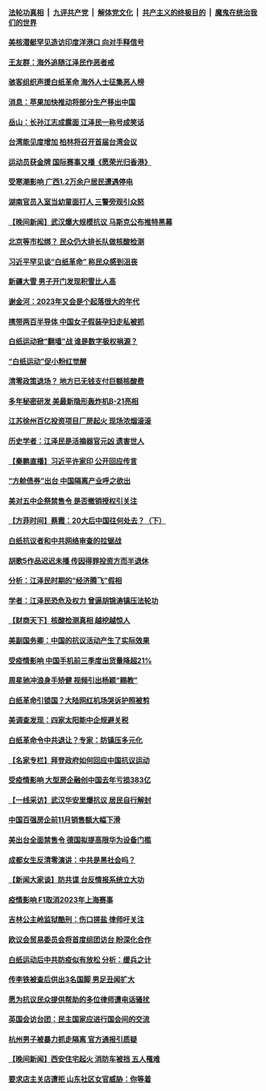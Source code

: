 ####  [法轮功真相](../../../../basic/blob/master/README.md?t=12040232) &nbsp;|&nbsp; [九评共产党](../../../../9ping.md/blob/master/README.md?t=12040232) &nbsp;|&nbsp; [解体党文化](../../../../jtdwh.md/blob/master/README.md?t=12040232)  &nbsp;|&nbsp; [共产主义的终极目的](../../../../gczydzjmd.md/blob/master/README.md?t=12040232) &nbsp;|&nbsp; [魔鬼在统治我们的世界](../../../../mgztzwmdsj.md/blob/master/README.md?t=12040232) 

#### [美核潜艇罕见造访印度洋港口 向对手释信号](../pages/nsc413/n13878029.md?t=12040232) 

#### [王友群：海外追随江泽民作恶者戒](../pages/nsc413/n13877699.md?t=12040232) 

#### [骇客组织声援白纸革命 海外人士征集恶人榜](../pages/nsc413/n13878039.md?t=12040232) 

#### [消息：苹果加快推动将部分生产移出中国](../pages/nsc413/n13878030.md?t=12040232) 

#### [岳山：长孙江志成露面 江泽民一称号成笑话](../pages/nsc413/n13877969.md?t=12040232) 

#### [台湾能见度增加 柏林将召开首届台湾会议](../pages/nsc413/n13877997.md?t=12040232) 

#### [运动员获金牌 国际赛事又播《愿荣光归香港》](../pages/nsc413/n13877945.md?t=12040232) 

#### [受寒潮影响 广西1.2万余户居民遭遇停电](../pages/nsc413/n13877929.md?t=12040232) 

#### [湖南官员入室当幼童面打人 三警旁观引众怒](../pages/nsc413/n13877936.md?t=12040232) 

#### [【晚间新闻】武汉爆大规模抗议 马斯克公布推特黑幕](../pages/nsc413/n13877931.md?t=12040232) 



#### [北京等市松绑？ 民众仍大排长队做核酸检测](../pages/nsc413/n13877897.md?t=12040232) 


#### [习近平罕见谈“白纸革命” 称民众感到沮丧](../pages/nsc413/n13877901.md?t=12040232) 

#### [新疆大雪 男子开门发现积雪比人高](../pages/nsc413/n13877925.md?t=12040232) 

#### [谢金河：2023年又会是个起落很大的年代](../pages/nsc413/n13877870.md?t=12040232) 

#### [携带两百半导体 中国女子假装孕妇走私被抓](../pages/nsc413/n13877878.md?t=12040232) 

#### [白纸运动掀“翻墙”战 谁是数字极权祸源？](../pages/nsc413/n13877754.md?t=12040232) 

#### [“白纸运动”促小粉红觉醒](../pages/nsc413/n13877842.md?t=12040232) 

#### [清零政策退场？ 地方已无钱支付巨额核酸费](../pages/nsc413/n13877664.md?t=12040232) 

#### [多年秘密研发 美最新隐形轰炸机B-21亮相](../pages/nsc413/n13877758.md?t=12040232) 

#### [江苏徐州百亿投资项目厂房起火 现场浓烟滚滚](../pages/nsc413/n13877791.md?t=12040232) 

#### [历史学者：江泽民是活摘器官元凶 遗害世人](../pages/nsc413/n13877707.md?t=12040232) 

#### [【秦鹏直播】习近平许家印 公开回应传言](../pages/nsc413/n13877696.md?t=12040232) 

#### [“方舱债券”出台 中国隔离产业呼之欲出](../pages/nsc413/n13876933.md?t=12040232) 

#### [美对五中企祭禁售令 是否撤销授权引关注](../pages/nsc413/n13877620.md?t=12040232) 

#### [【方菲时间】蔡霞：20大后中国往何处去？（下）](../pages/nsc413/n13877445.md?t=12040232) 

#### [白纸抗议者和中共网络审查的拉锯战](../pages/nsc413/n13877688.md?t=12040232) 

#### [胡歌5作品迟迟未播 传因得罪投资方而半退休](../pages/nsc413/n13877671.md?t=12040232) 

#### [分析：江泽民时期的“经济腾飞”假相](../pages/nsc413/n13877564.md?t=12040232) 

#### [学者：江泽民恐危及权力 曾逼胡锦涛镇压法轮功](../pages/nsc413/n13877670.md?t=12040232) 

#### [【财商天下】核酸检测真相 越挖越惊人](../pages/nsc413/n13877638.md?t=12040232) 

#### [美副国务卿：中国的抗议活动产生了实际效果](../pages/nsc413/n13877653.md?t=12040232) 

#### [受疫情影响 中国手机前三季度出货量降超21%](../pages/nsc413/n13877650.md?t=12040232) 

#### [周星驰冲浪身手矫健 视频引出杨颖“赐教”](../pages/nsc413/n13877649.md?t=12040232) 

#### [白纸革命引锁国？大陆网红机场哭诉护照被剪](../pages/nsc413/n13877625.md?t=12040232) 

#### [美调查发现：四家太阳能中企规避关税](../pages/nsc413/n13877642.md?t=12040232) 

#### [白纸革命令中共退让？专家：防镇压多元化](../pages/nsc413/n13877636.md?t=12040232) 

#### [【名家专栏】拜登政府如何回应中国抗议运动](../pages/nsc413/n13877490.md?t=12040232) 

#### [受疫情影响 大型房企融创中国去年亏损383亿](../pages/nsc413/n13877621.md?t=12040232) 

#### [【一线采访】武汉华安⾥爆抗议 居民自行解封](../pages/nsc413/n13877591.md?t=12040232) 


#### [中国百强房企前11月销售额大幅下滑](../pages/nsc413/n13877619.md?t=12040232) 

#### [美出台全面禁售令 德国拟提高限华为设备门槛](../pages/nsc413/n13877585.md?t=12040232) 

#### [成都女生反清零演讲：中共是黑社会吗？](../pages/nsc413/n13877557.md?t=12040232) 

#### [【新闻大家谈】防共谍 台反情报系统立大功](../pages/nsc413/n13877501.md?t=12040232) 

#### [疫情影响 F1取消2023年上海赛事](../pages/nsc413/n13877549.md?t=12040232) 

#### [吉林公主岭监狱酷刑：伤口搓盐 律师吁关注](../pages/nsc413/n13877570.md?t=12040232) 

#### [欧议会贸易委员会将首度组团访台 盼深化合作](../pages/nsc413/n13877397.md?t=12040232) 

#### [白纸运动后中共防疫似有放松 分析：缓兵之计](../pages/nsc413/n13877425.md?t=12040232) 

#### [传李铁被查后供出3名国脚 男足丑闻扩大](../pages/nsc413/n13877406.md?t=12040232) 

#### [愿为抗议民众提供帮助的多位律师遭电话骚扰](../pages/nsc413/n13877391.md?t=12040232) 

#### [英国会访台团：民主国家应进行国会间的交流](../pages/nsc413/n13877290.md?t=12040232) 

#### [杭州男子被暴力抓走隔离 官方通报引质疑](../pages/nsc413/n13877289.md?t=12040232) 

#### [【晚间新闻】西安住宅起火 消防车被挡 五人罹难](../pages/nsc413/n13877357.md?t=12040232) 


#### [要求店主关店遭拒 山东社区女官威胁：你等着](../pages/nsc413/n13877354.md?t=12040232) 



